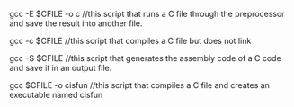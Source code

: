 gcc -E $CFILE -o c //this script that runs a C file through the preprocessor and save the result into another file.

gcc -c $CFILE  //this script that compiles a C file but does not link

gcc -S $CFILE //this script that generates the assembly code of a C code and save it in an output file.

gcc $CFILE -o cisfun //this script that compiles a C file and creates an executable named cisfun
